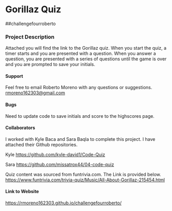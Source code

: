 # Gorillaz Quiz

##challengefourroberto

### Project Description
Attached you will find the link to the Gorillaz quiz. When you start the quiz, a timer starts and you are presented with a question. When you answer a question, you are presented with a series of questions until the game is over and you are prompted to save your initials.

#### Support
Feel free to email Roberto Moreno with any questions or suggestions. rmoreno162303@gmail.com

#### Bugs
Need to update code to save initials and score to the highscores page. 


#### Collaborators
I worked with Kyle Baca and Sara Baqla to complete this project. I have attached their Github repositories.  


Kyle 
https://github.com/kyle-david1/Code-Quiz

Sara
https://github.com/missatrox44/04-code-quiz


Quiz content was sourced from funtrivia.com. The Link is provided below.
https://www.funtrivia.com/trivia-quiz/Music/All-About-Gorillaz-215454.html


#### Link to Website
https://rmoreno162303.github.io/challengefourroberto/
